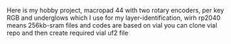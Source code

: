 Here is my hobby project, macropad 44 with two rotary encoders, per key RGB and underglows which I use for my layer-identification, wirh rp2040 means 256kb-sram 
files and codes are based on vial 
you can clone vial repo and then create required vial uf2 file
